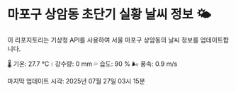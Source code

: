 
# 마포구 상암동 초단기 실황 날씨 정보 🌤️

이 리포지토리는 기상청 API를 사용하여 서울 마포구 상암동의 날씨 정보를 업데이트합니다. 

🌡️ 기온: 27.7 ℃
💧 강수량: 0 mm
💦 습도: 90 %
🌬️ 풍속: 0.9 m/s

마지막 업데이트 시각: 2025년 07월 27일 03시 15분    
